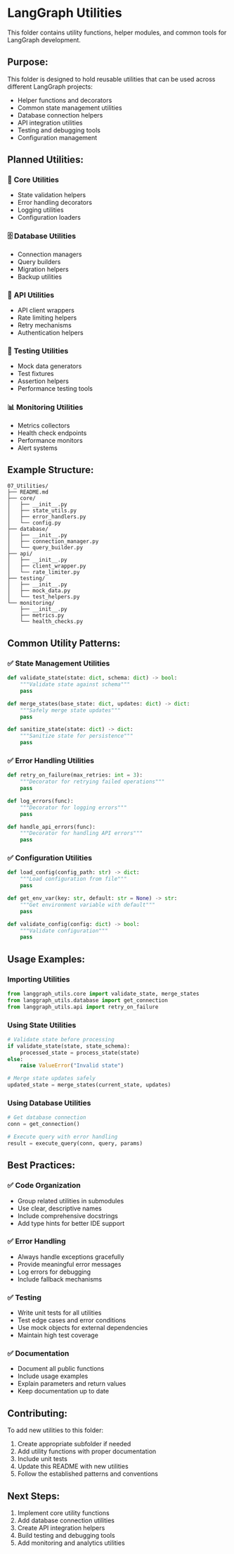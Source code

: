 # LangGraph Utilities

This folder contains utility functions, helper modules, and common tools for LangGraph development.

## Purpose:

This folder is designed to hold reusable utilities that can be used across different LangGraph projects:

- Helper functions and decorators
- Common state management utilities
- Database connection helpers
- API integration utilities
- Testing and debugging tools
- Configuration management

## Planned Utilities:

### 🔧 **Core Utilities**
- State validation helpers
- Error handling decorators
- Logging utilities
- Configuration loaders

### 🗄️ **Database Utilities**
- Connection managers
- Query builders
- Migration helpers
- Backup utilities

### 🔌 **API Utilities**
- API client wrappers
- Rate limiting helpers
- Retry mechanisms
- Authentication helpers

### 🧪 **Testing Utilities**
- Mock data generators
- Test fixtures
- Assertion helpers
- Performance testing tools

### 📊 **Monitoring Utilities**
- Metrics collectors
- Health check endpoints
- Performance monitors
- Alert systems

## Example Structure:

```
07_Utilities/
├── README.md
├── core/
│   ├── __init__.py
│   ├── state_utils.py
│   ├── error_handlers.py
│   └── config.py
├── database/
│   ├── __init__.py
│   ├── connection_manager.py
│   └── query_builder.py
├── api/
│   ├── __init__.py
│   ├── client_wrapper.py
│   └── rate_limiter.py
├── testing/
│   ├── __init__.py
│   ├── mock_data.py
│   └── test_helpers.py
└── monitoring/
    ├── __init__.py
    ├── metrics.py
    └── health_checks.py
```

## Common Utility Patterns:

### ✅ **State Management Utilities**
```python
def validate_state(state: dict, schema: dict) -> bool:
    """Validate state against schema"""
    pass

def merge_states(base_state: dict, updates: dict) -> dict:
    """Safely merge state updates"""
    pass

def sanitize_state(state: dict) -> dict:
    """Sanitize state for persistence"""
    pass
```

### ✅ **Error Handling Utilities**
```python
def retry_on_failure(max_retries: int = 3):
    """Decorator for retrying failed operations"""
    pass

def log_errors(func):
    """Decorator for logging errors"""
    pass

def handle_api_errors(func):
    """Decorator for handling API errors"""
    pass
```

### ✅ **Configuration Utilities**
```python
def load_config(config_path: str) -> dict:
    """Load configuration from file"""
    pass

def get_env_var(key: str, default: str = None) -> str:
    """Get environment variable with default"""
    pass

def validate_config(config: dict) -> bool:
    """Validate configuration"""
    pass
```

## Usage Examples:

### Importing Utilities
```python
from langgraph_utils.core import validate_state, merge_states
from langgraph_utils.database import get_connection
from langgraph_utils.api import retry_on_failure
```

### Using State Utilities
```python
# Validate state before processing
if validate_state(state, state_schema):
    processed_state = process_state(state)
else:
    raise ValueError("Invalid state")

# Merge state updates safely
updated_state = merge_states(current_state, updates)
```

### Using Database Utilities
```python
# Get database connection
conn = get_connection()

# Execute query with error handling
result = execute_query(conn, query, params)
```

## Best Practices:

### ✅ **Code Organization**
- Group related utilities in submodules
- Use clear, descriptive names
- Include comprehensive docstrings
- Add type hints for better IDE support

### ✅ **Error Handling**
- Always handle exceptions gracefully
- Provide meaningful error messages
- Log errors for debugging
- Include fallback mechanisms

### ✅ **Testing**
- Write unit tests for all utilities
- Test edge cases and error conditions
- Use mock objects for external dependencies
- Maintain high test coverage

### ✅ **Documentation**
- Document all public functions
- Include usage examples
- Explain parameters and return values
- Keep documentation up to date

## Contributing:

To add new utilities to this folder:

1. Create appropriate subfolder if needed
2. Add utility functions with proper documentation
3. Include unit tests
4. Update this README with new utilities
5. Follow the established patterns and conventions

## Next Steps:

1. Implement core utility functions
2. Add database connection utilities
3. Create API integration helpers
4. Build testing and debugging tools
5. Add monitoring and analytics utilities
